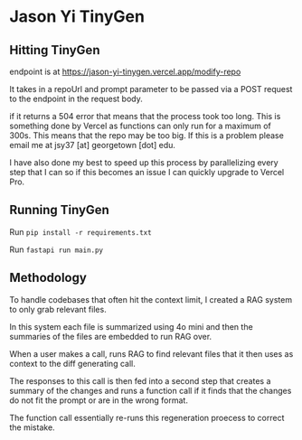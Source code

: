# Jason Yi TinyGen

## Hitting TinyGen

endpoint is at https://jason-yi-tinygen.vercel.app/modify-repo

It takes in a repoUrl and prompt parameter to be passed via a POST request to the endpoint in the request body.

if it returns a 504 error that means that the process took too long. This is something done by Vercel as functions can only run for a maximum of 300s. This means that the repo may be too big. If this is a problem please email me at jsy37 [at] georgetown [dot] edu.

I have also done my best to speed up this process by parallelizing every step that I can so if this becomes an issue I can quickly upgrade to Vercel Pro.

## Running TinyGen

Run `pip install -r requirements.txt`

Run `fastapi run main.py`

## Methodology

To handle codebases that often hit the context limit, I created a RAG system to only grab relevant files.

In this system each file is summarized using 4o mini and then the summaries of the files are embedded to run RAG over.

When a user makes a call, runs RAG to find relevant files that it then uses as context to the diff generating call.

The responses to this call is then fed into a second step that creates a summary of the changes and runs a function call if it finds that the changes do not fit the prompt or are in the wrong format.

The function call essentially re-runs this regeneration proecess to correct the mistake.
